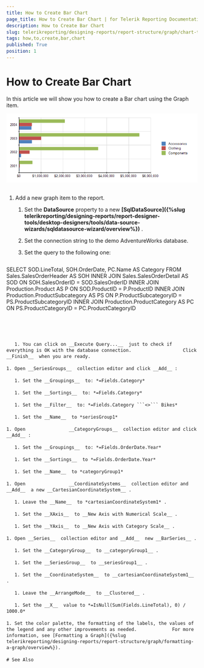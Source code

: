 ```yaml
---
title: How to Create Bar Chart
page_title: How to Create Bar Chart | for Telerik Reporting Documentation
description: How to Create Bar Chart
slug: telerikreporting/designing-reports/report-structure/graph/chart-types/bar-charts/how-to-create-bar-chart
tags: how,to,create,bar,chart
published: True
position: 1
---
```


# How to Create Bar Chart



In this article we will show you how to create a Bar chart using the Graph item.         

  ![graph bars\Bar Chart](images/Graph/BarChart.png)

## 

1. Add a new graph item to the report.

   1. Set the __DataSource__  property to a new                    __[SqlDataSource]({%slug telerikreporting/designing-reports/report-designer-tools/desktop-designers/tools/data-source-wizards/sqldatasource-wizard/overview%})__ .                 

   1. Set the connection string to the demo AdventureWorks database.

   1. Set the query to the following one:

	
      ````sql

SELECT SOD.LineTotal, SOH.OrderDate, PC.Name AS Category
FROM Sales.SalesOrderHeader AS SOH
INNER JOIN Sales.SalesOrderDetail AS SOD ON SOH.SalesOrderID = SOD.SalesOrderID
INNER JOIN Production.Product AS P ON SOD.ProductID = P.ProductID
INNER JOIN Production.ProductSubcategory AS PS ON P.ProductSubcategoryID = PS.ProductSubcategoryID
INNER JOIN Production.ProductCategory AS PC ON PS.ProductCategoryID = PC.ProductCategoryID
````




   1. You can click on __Execute Query...__  just to check if everything is OK with the database connection.                   Click __Finish__  when you are ready.                 

1. Open __SeriesGroups__  collection editor and click __Add__ :             

   1. Set the __Groupings__  to: *=Fields.Category* 

   1. Set the __Sortings__  to: *=Fields.Category* 

   1. Set the __Filter__  to: *=Fields.Category ```<>``` Bikes* 

   1. Set the __Name__  to *seriesGroup1* 

1. Open                __CategoryGroups__  collection editor and click __Add__ :             

   1. Set the __Groupings__  to: *=Fields.OrderDate.Year* 

   1. Set the __Sortings__  to *=Fields.OrderDate.Year* 

   1. Set the __Name__  to *categoryGroup1* 

1. Open                __CoordinateSystems__  collection editor and __Add__  a new __CartesianCoordinateSystem__ .             

   1. Leave the __Name__  to *cartesianCoordinateSystem1* .                 

   1. Set the __XAxis__  to __New Axis with Numerical Scale__ .                 

   1. Set the __YAxis__  to __New Axis with Category Scale__ .                 

1. Open __Series__  collection editor and __Add__  new __BarSeries__ .             

   1. Set the __CategoryGroup__  to __categoryGroup1__ .                 

   1. Set the __SeriesGroup__  to __seriesGroup1__ .                 

   1. Set the __CoordinateSystem__  to __cartesianCoordinateSystem1__ .                 

   1. Leave the __ArrangeMode__  to __Clustered__ .                 

   1. Set the __X__  value to *=IsNull(Sum(Fields.LineTotal), 0) / 1000.0* 

1. Set the color palette, the formatting of the labels, the values of the legend and any other improvements as needed.             For more information, see [Formatting a Graph]({%slug telerikreporting/designing-reports/report-structure/graph/formatting-a-graph/overview%}).             

# See Also

